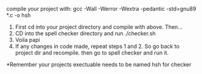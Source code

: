 compile your project with: gcc -Wall -Werror -Wextra -pedantic -std=gnu89 *.c -o hsh
1. First cd into your project directory and compile with above. Then...
2. CD into the spell checker directory and run ./checker.sh
3. Voila papi
4. If any changes in code made, repeat steps 1 and 2. So go back to project dir and recompile. then go to spell checker and run it.

*Remember your projects exectuable needs to be named hsh for checker
